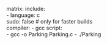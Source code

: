 matrix:
  include:    
    - language: c  
      sudo: false # only for faster builds  
      compiler:
        - gcc
      script:  
        - gcc -o Parking Parking.c 
        - ./Parking

